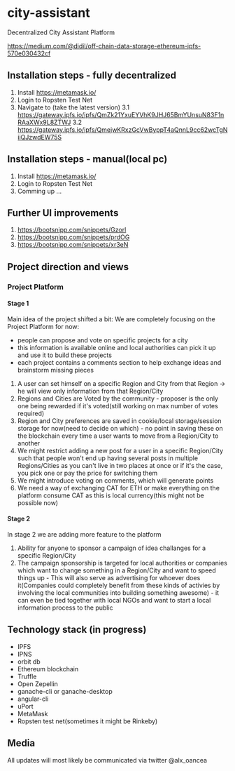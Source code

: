 # city-assistant
Decentralized City Assistant Platform


https://medium.com/@didil/off-chain-data-storage-ethereum-ipfs-570e030432cf

## Installation steps - fully decentralized
1. Install https://metamask.io/
2. Login to Ropsten Test Net
3. Navigate to (take the latest version)
3.1 https://gateway.ipfs.io/ipfs/QmZk21YxuEYVhK9JHJ65BmYUnsuN83F1nRAaXWx9L8ZTWJ
3.2 https://gateway.ipfs.io/ipfs/QmejwKRxzGcVwByppT4aQnnL9cc62wcTgNiiQJzwdEW75S

## Installation steps - manual(local pc)
1. Install https://metamask.io/
2. Login to Ropsten Test Net
3. Comming up ...


## Further UI improvements
1. https://bootsnipp.com/snippets/Gzorl
2. https://bootsnipp.com/snippets/prdOG
3. https://bootsnipp.com/snippets/xr3eN



## Project direction and views

### Project Platform
#### Stage 1
Main idea of the project shifted a bit: We are completely focusing on the Project Platform for now:
- people can propose and vote on specific projects for a city
- this information is available online and local authorities can pick it up and use it to build these projects
- each project contains a comments section to help exchange ideas and brainstorm missing pieces

1. A user can set himself on a specific Region and City from that Region -> he will view only information from that Region/City
2. Regions and Cities are Voted by the community - proposer is the only one being rewarded if it's voted(still working on max number of votes required)
3. Region and City preferences are saved in cookie/local storage/session storage for now(need to decide on which) - no point in saving these on the blockchain every time a user wants to move from a Region/City to another
4. We might restrict adding a new post for a user in a specific Region/City such that people won't end up having several posts in multiple Regions/Cities as you can't live in two places at once or if it's the case, you pick one or pay the price for switching them
5. We might introduce voting on comments, which will generate points
6. We need a way of exchanging CAT for ETH or make everything on the platform consume CAT as this is local currency(this might not be possible now)

#### Stage 2
In stage 2 we are adding more feature to the platform

1. Ability for anyone to sponsor a campaign of idea challanges for a specific Region/City
2. The campaign sponsorship is targeted for local authorities or companies which want to change something in a Region/City and want to speed things up - This will also serve as advertising for whoever does it(Companies could completely benefit from these kinds of activies by involving the local communities into building something awesome) - it can even be tied together with local NGOs and want to start a local information process to the public

## Technology stack (in progress)
- IPFS
- IPNS
- orbit db
- Ethereum blockchain
- Truffle
- Open Zepellin
- ganache-cli or ganache-desktop
- angular-cli
- uPort
- MetaMask
- Ropsten test net(sometimes it might be Rinkeby)


## Media
All updates will most likely be communicated via twitter @alx_oancea
